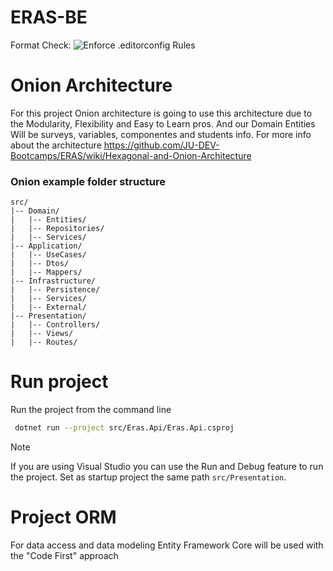# ERAS-BE
Format Check:
![Enforce .editorconfig Rules](https://github.com/<your-username>/<your-repo>/actions/workflows/dotnet-format.yml/badge.svg)
# Onion Architecture

For this project Onion architecture is going to use this architecture due to the Modularity, Flexibility and Easy to Learn pros. And our Domain Entities Will be surveys, variables, componentes and students info. For more info about the architecture https://github.com/JU-DEV-Bootcamps/ERAS/wiki/Hexagonal-and-Onion-Architecture

### Onion example folder structure

```
src/
|-- Domain/
|   |-- Entities/
|   |-- Repositories/
|   |-- Services/
|-- Application/
|   |-- UseCases/
|   |-- Dtos/
|   |-- Mappers/
|-- Infrastructure/
|   |-- Persistence/
|   |-- Services/
|   |-- External/
|-- Presentation/
|   |-- Controllers/
|   |-- Views/
|   |-- Routes/
```

# Run project

Run the project from the command line

```bash
 dotnet run --project src/Eras.Api/Eras.Api.csproj
```

> [!NOTE]
> If you are using Visual Studio you can use the Run and Debug feature to run the project. Set as startup project the same path `src/Presentation`.


# Project ORM
For data access and data modeling Entity Framework Core will be used with the "Code First" approach
